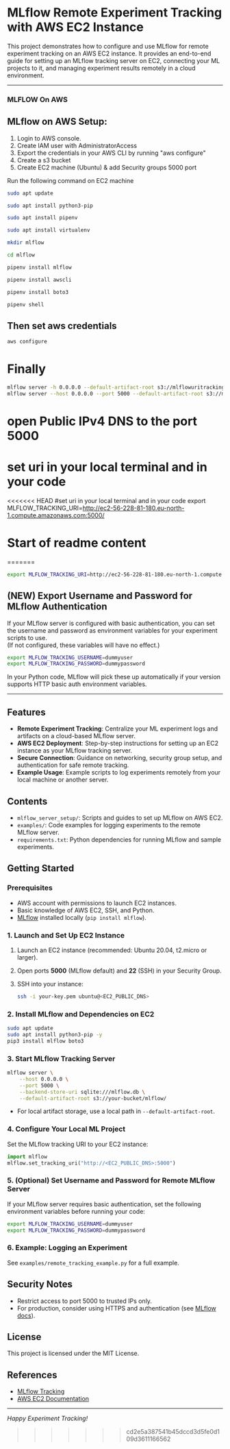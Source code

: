 # MLflow Remote Experiment Tracking with AWS EC2 Instance

This project demonstrates how to configure and use MLflow for remote experiment tracking on an AWS EC2 instance. It provides an end-to-end guide for setting up an MLflow tracking server on EC2, connecting your ML projects to it, and managing experiment results remotely in a cloud environment.

---

### MLFLOW On AWS

## MLflow on AWS Setup:

1. Login to AWS console.
2. Create IAM user with AdministratorAccess
3. Export the credentials in your AWS CLI by running "aws configure"
4. Create a s3 bucket
5. Create EC2 machine (Ubuntu) & add Security groups 5000 port

Run the following command on EC2 machine

```bash
sudo apt update

sudo apt install python3-pip

sudo apt install pipenv

sudo apt install virtualenv

mkdir mlflow

cd mlflow

pipenv install mlflow

pipenv install awscli

pipenv install boto3

pipenv shell
```

## Then set aws credentials

```bash
aws configure
```

# Finally

```bash
mlflow server -h 0.0.0.0 --default-artifact-root s3://mlflowuritracking1
mlflow server --host 0.0.0.0 --port 5000 --default-artifact-root s3://mlflowuritracking1
```

# open Public IPv4 DNS to the port 5000

# set uri in your local terminal and in your code 

<<<<<<< HEAD
#set uri in your local terminal and in your code 
export MLFLOW_TRACKING_URI=http://ec2-56-228-81-180.eu-north-1.compute.amazonaws.com:5000/

# Start of readme content

=======
```bash
export MLFLOW_TRACKING_URI=http://ec2-56-228-81-180.eu-north-1.compute.amazonaws.com:5000/
```

## (NEW) Export Username and Password for MLflow Authentication

If your MLflow server is configured with basic authentication, you can set the username and password as environment variables for your experiment scripts to use.  
(If not configured, these variables will have no effect.)

```bash
export MLFLOW_TRACKING_USERNAME=dummyuser
export MLFLOW_TRACKING_PASSWORD=dummypassword
```

In your Python code, MLflow will pick these up automatically if your version supports HTTP basic auth environment variables.

---

## Features

- **Remote Experiment Tracking**: Centralize your ML experiment logs and artifacts on a cloud-based MLflow server.
- **AWS EC2 Deployment**: Step-by-step instructions for setting up an EC2 instance as your MLflow tracking server.
- **Secure Connection**: Guidance on networking, security group setup, and authentication for safe remote tracking.
- **Example Usage**: Example scripts to log experiments remotely from your local machine or another server.

## Contents

- `mlflow_server_setup/`: Scripts and guides to set up MLflow on AWS EC2.
- `examples/`: Code examples for logging experiments to the remote MLflow server.
- `requirements.txt`: Python dependencies for running MLflow and sample experiments.

## Getting Started

### Prerequisites

- AWS account with permissions to launch EC2 instances.
- Basic knowledge of AWS EC2, SSH, and Python.
- [MLflow](https://mlflow.org/) installed locally (`pip install mlflow`).

### 1. Launch and Set Up EC2 Instance

1. Launch an EC2 instance (recommended: Ubuntu 20.04, t2.micro or larger).
2. Open ports **5000** (MLflow default) and **22** (SSH) in your Security Group.
3. SSH into your instance:

   ```sh
   ssh -i your-key.pem ubuntu@<EC2_PUBLIC_DNS>
   ```

### 2. Install MLflow and Dependencies on EC2

```sh
sudo apt update
sudo apt install python3-pip -y
pip3 install mlflow boto3
```

### 3. Start MLflow Tracking Server

```sh
mlflow server \
    --host 0.0.0.0 \
    --port 5000 \
    --backend-store-uri sqlite:///mlflow.db \
    --default-artifact-root s3://your-bucket/mlflow/
```

- For local artifact storage, use a local path in `--default-artifact-root`.

### 4. Configure Your Local ML Project

Set the MLflow tracking URI to your EC2 instance:

```python
import mlflow
mlflow.set_tracking_uri("http://<EC2_PUBLIC_DNS>:5000")
```

### 5. (Optional) Set Username and Password for Remote MLflow Server

If your MLflow server requires basic authentication, set the following environment variables before running your code:

```bash
export MLFLOW_TRACKING_USERNAME=dummyuser
export MLFLOW_TRACKING_PASSWORD=dummypassword
```

### 6. Example: Logging an Experiment

See `examples/remote_tracking_example.py` for a full example.

## Security Notes

- Restrict access to port 5000 to trusted IPs only.
- For production, consider using HTTPS and authentication (see [MLflow docs](https://www.mlflow.org/docs/latest/tracking.html#logging-to-a-tracking-server)).

## License

This project is licensed under the MIT License.

## References

- [MLflow Tracking](https://www.mlflow.org/docs/latest/tracking.html)
- [AWS EC2 Documentation](https://docs.aws.amazon.com/ec2/)

---

*Happy Experiment Tracking!*
>>>>>>> cd2e5a387541b45dccd3d5fe0d109d3611166562
